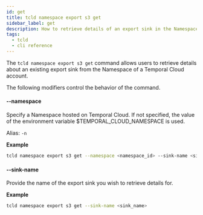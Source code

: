 ```yaml
---
id: get
title: tcld namespace export s3 get
sidebar_label: get
description: How to retrieve details of an export sink in the Namespace of a Temporal Cloud account using tcld.
tags:
  - tcld
  - cli reference
---
```


The `tcld namespace export s3 get` command allows users to retrieve details about an existing export sink from the Namespace of a Temporal Cloud account.

The following modifiers control the behavior of the command.

#### --namespace

Specify a Namespace hosted on Temporal Cloud.
If not specified, the value of the environment variable $TEMPORAL_CLOUD_NAMESPACE is used.

Alias: `-n`

**Example**

```bash
tcld namespace export s3 get --namespace <namespace_id> --sink-name <sink_name>
```

#### --sink-name

Provide the name of the export sink you wish to retrieve details for.

**Example**

```bash
tcld namespace export s3 get --sink-name <sink_name>
```
